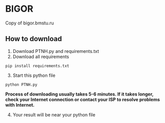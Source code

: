 # BIGOR
 Copy of bigor.bmstu.ru
## How to download

1. Download PTNH.py and requirements.txt
2. Download all requirements
```
pip install requirements.txt
```
3. Start this python file
``` 
python PTNH.py 
```
**Process of downloading usually takes 5-6 minutes. If it takes longer, check your Internet connection or contact your ISP to resolve problems with Internet.**

4. Your result will be near your python file

